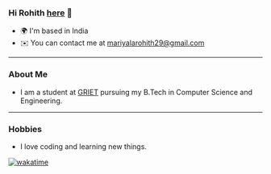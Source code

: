 ### Hi Rohith [here](https://github.com/mrohith29/mrohith29/blob/main/profilepic.jpg) 👋

* 🌍 I'm based in India
* ✉️ You can contact me at mariyalarohith29@gmail.com

---

### About Me
* I am a student at [GRIET](https://www.griet.ac.in/) pursuing my B.Tech in Computer Science and Engineering.

---

### Hobbies

* I love coding and learning new things.


[![wakatime](https://wakatime.com/badge/user/451cc8bf-5caa-4a73-994a-c86238c69e56.svg)](https://wakatime.com/@451cc8bf-5caa-4a73-994a-c86238c69e56)
